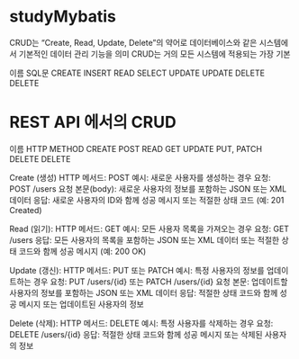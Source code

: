 # studyMybatis

CRUD는 “Create, Read, Update, Delete”의 약어로 데이터베이스와 같은 시스템에서 기본적인 데이터 관리 기능을 의미
CRUD는 거의 모든 시스템에 적용되는 가장 기본

 이름     SQL문
CREATE    INSERT
READ      SELECT
UPDATE    UPDATE
DELETE    DELETE


# REST API 에서의 CRUD

 이름     HTTP METHOD
CREATE    POST
READ      GET
UPDATE    PUT, PATCH
DELETE    DELETE

Create (생성)
HTTP 메서드: POST
예시: 새로운 사용자를 생성하는 경우
요청: POST /users
요청 본문(body): 새로운 사용자의 정보를 포함하는 JSON 또는 XML 데이터
응답: 새로운 사용자의 ID와 함께 성공 메시지 또는 적절한 상태 코드 (예: 201 Created)


Read (읽기):
HTTP 메서드: GET
예시: 모든 사용자 목록을 가져오는 경우
요청: GET /users
응답: 모든 사용자의 목록을 포함하는 JSON 또는 XML 데이터 또는 적절한 상태 코드와 함께 성공 메시지 (예: 200 OK)


Update (갱신):
HTTP 메서드: PUT 또는 PATCH
예시: 특정 사용자의 정보를 업데이트하는 경우
요청: PUT /users/{id} 또는 PATCH /users/{id}
요청 본문: 업데이트할 사용자의 정보를 포함하는 JSON 또는 XML 데이터
응답: 적절한 상태 코드와 함께 성공 메시지 또는 업데이트된 사용자의 정보


Delete (삭제):
HTTP 메서드: DELETE
예시: 특정 사용자를 삭제하는 경우
요청: DELETE /users/{id}
응답: 적절한 상태 코드와 함께 성공 메시지 또는 삭제된 사용자의 정보
